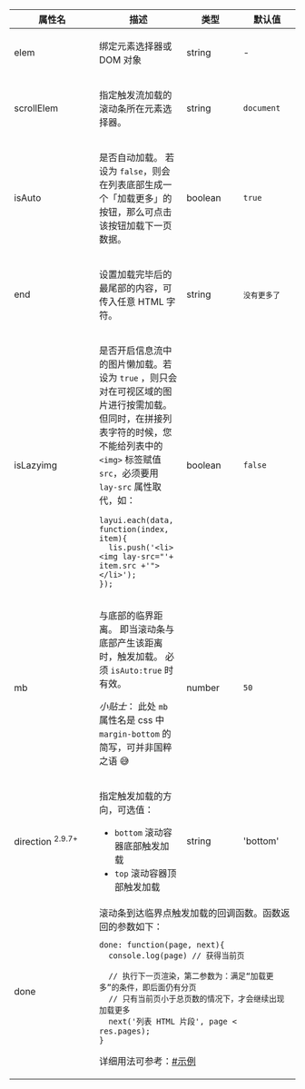 <table class="layui-table">
  <colgroup>
    <col width="150">
    <col>
    <col width="100">
    <col width="100">
  </colgroup>
  <thead>
    <tr>
      <th>属性名</th>
      <th>描述</th>
      <th>类型</th>
      <th>默认值</th>
    </tr> 
  </thead>
  <tbody>
    <tr>
<td>elem</td>
<td>
  
绑定元素选择器或 DOM 对象

</td>
<td>string</td>
<td>-</td>
    </tr>
    <tr>
<td>scrollElem</td>
<td>
  
指定触发流加载的滚动条所在元素选择器。

</td>
<td>string</td>
<td>

`document`

</td>
    </tr>
    <tr>
<td>isAuto</td>
<td>
  
是否自动加载。 若设为 `false`，则会在列表底部生成一个「加载更多」的按钮，那么可点击该按钮加载下一页数据。

</td>
<td>boolean</td>
<td>

`true`

</td>
    </tr>
    <tr>
<td>end</td>
<td>
  
设置加载完毕后的最尾部的内容，可传入任意 HTML 字符。

</td>
<td>string</td>
<td>

<code style="font-size: 13px;">没有更多了</code>

</td>
    </tr>
    <tr>
<td>isLazyimg</td>
<td>
  
是否开启信息流中的图片懒加载。若设为 `true` ，则只会对在可视区域的图片进行按需加载。但同时，在拼接列表字符的时候，您不能给列表中的 `<img>` 标签赋值 `src`，必须要用 `lay-src` 属性取代，如：

```    
layui.each(data, function(index, item){
  lis.push('<li><img lay-src="'+ item.src +'"></li>');
});  
``` 

</td>
<td>boolean</td>
<td>

`false`

</td>
    </tr>
    <tr>
<td>mb</td>
<td>
  
与底部的临界距离。 即当滚动条与底部产生该距离时，触发加载。 必须 `isAuto:true` 时有效。

*小贴士*： 此处 `mb` 属性名是 css 中 `margin-bottom` 的简写，可并非国粹之语 😅

</td>
<td>number</td>
<td>

`50`

</td>
    </tr>
    <tr>
<td>direction <sup>2.9.7+</sup></td>
<td>
  
指定触发加载的方向，可选值：
- `bottom` 滚动容器底部触发加载
- `top` 滚动容器顶部触发加载

</td>
<td>string</td>
<td>'bottom'</td>
    </tr>
    <tr>
<td>done</td>
<td colspan="3">

<div id="options.done" lay-pid="options" class="ws-anchor">  
滚动条到达临界点触发加载的回调函数。函数返回的参数如下：
</div>

```
done: function(page, next){
  console.log(page) // 获得当前页
  
  // 执行下一页渲染，第二参数为：满足“加载更多”的条件，即后面仍有分页
  // 只有当前页小于总页数的情况下，才会继续出现加载更多
  next('列表 HTML 片段', page < res.pages); 
}
```

详细用法可参考：[#示例](#examples)

</td>
    </tr>
  </tbody>
</table>